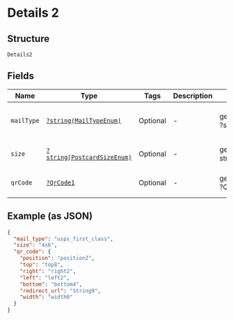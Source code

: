 
# Details 2

## Structure

`Details2`

## Fields

| Name | Type | Tags | Description | Getter | Setter |
|  --- | --- | --- | --- | --- | --- |
| `mailType` | [`?string(MailTypeEnum)`](../../doc/models/mail-type-enum.md) | Optional | - | getMailType(): ?string | setMailType(?string mailType): void |
| `size` | [`?string(PostcardSizeEnum)`](../../doc/models/postcard-size-enum.md) | Optional | - | getSize(): ?string | setSize(?string size): void |
| `qrCode` | [`?QrCode1`](../../doc/models/qr-code-1.md) | Optional | - | getQrCode(): ?QrCode1 | setQrCode(?QrCode1 qrCode): void |

## Example (as JSON)

```json
{
  "mail_type": "usps_first_class",
  "size": "4x6",
  "qr_code": {
    "position": "position2",
    "top": "top8",
    "right": "right2",
    "left": "left2",
    "bottom": "bottom4",
    "redirect_url": "String9",
    "width": "width0"
  }
}
```

